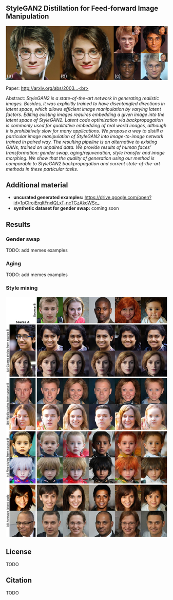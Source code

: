 ## StyleGAN2 Distillation for Feed-forward Image Manipulation
![Title image](./imgs/title.jpg)

Paper: http://arxiv.org/abs/2003...<br>

Abstract: *StyleGAN2 is a state-of-the-art network in generating realistic images. Besides, it was explicitly trained to have disentangled directions in latent space, which allows efficient image manipulation by varying latent factors. Editing existing images requires embedding a given image into the latent space of StyleGAN2. Latent code optimization via backpropagation is commonly used for qualitative embedding of real world images, although it is prohibitively slow for many applications. We propose a way to distill a particular image manipulation of StyleGAN2 into image-to-image network trained in paired way. The resulting pipeline is an alternative to existing GANs, trained on unpaired data. We provide results of human faces’ transformation: gender swap, aging/rejuvenation, style transfer and image morphing. We show that the quality of generation using our method is comparable to StyleGAN2 backpropagation and current state-of-the-art methods in these particular tasks.*

## Additional material
- **uncurated generated examples:** https://drive.google.com/open?id=1pCIroiErqltFnxlQLxT-ncTGzAkoWSc_
- **synthetic dataset for gender swap:** coming soon
## Results
### Gender swap
TODO: add memes examples

### Aging
TODO: add memes examples

### Style mixing
![Style mixing](./imgs/style_mixing.jpg)

## License
TODO

## Citation
TODO